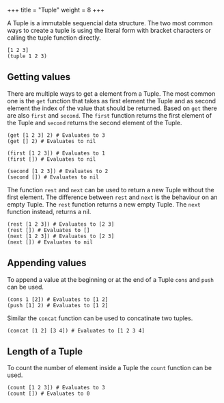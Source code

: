 +++
title = "Tuple"
weight = 8
+++

A Tuple is a immutable sequencial data structure. The two most common ways to create a tuple is using the literal form with bracket characters or calling the tuple function directly.

```phel
[1 2 3]
(tuple 1 2 3)
```

## Getting values

There are multiple ways to get a element from a Tuple. The most common one is the `get` function that takes as first element the Tuple and as second element the index of the value that should be returned. Based on `get` there are also `first` and `second`. The `first` function returns the first element of the Tuple and `second` returns the second element of the Tuple.

```phel
(get [1 2 3] 2) # Evaluates to 3
(get [] 2) # Evaluates to nil

(first [1 2 3]) # Evaluates to 1
(first []) # Evaluates to nil

(second [1 2 3]) # Evaluates to 2
(second []) # Evaluates to nil
```

The function `rest` and `next` can be used to return a new Tuple without the first element. The difference between `rest` and `next` is the behaviour on an empty Tuple. The `rest` function returns a new empty Tuple. The `next` function instead, returns a nil.

```phel
(rest [1 2 3]) # Evaluates to [2 3]
(rest []) # Evaluates to []
(next [1 2 3]) # Evaluates to [2 3]
(next []) # Evaluates to nil
```

## Appending values

To append a value at the beginning or at the end of a Tuple `cons` and `push` can be used.

```phel
(cons 1 [2]) # Evaluates to [1 2]
(push [1] 2) # Evaluates to [1 2]
```

Similar the `concat` function can be used to concatinate two tuples.

```phel
(concat [1 2] [3 4]) # Evaluates to [1 2 3 4]
```

## Length of a Tuple

To count the number of element inside a Tuple the `count` function can be used.

```phel
(count [1 2 3]) # Evaluates to 3
(count []) # Evaluates to 0
```